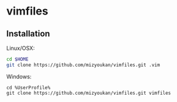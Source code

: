 # vimfiles

## Installation

Linux/OSX:

```sh
cd $HOME
git clone https://github.com/mizyoukan/vimfiles.git .vim
```

Windows:

```dosbatch
cd %UserProfile%
git clone https://github.com/mizyoukan/vimfiles.git vimfiles
```
